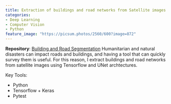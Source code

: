 ```yaml
---
title: Extraction of buildings and road networks from Satellite images
categories:
- Deep Learning
- Computer Vision
- Python
feature_image: "https://picsum.photos/2560/600?image=872"
---
```

**Repository**: [Building and Road Segmentation](https://github.com/Luke-Pratley/building_road_segmentation)
Humanitarian and natural disasters can impact roads and buildings, and having a tool that can quickly survey them is useful.
For this reason, I extract buildings and road networks from satellite images using Tensorflow and UNet archtectures.

Key Tools:
- Python
- Tensorflow + Keras
- Pytest

<!-- more -->
